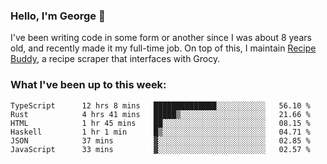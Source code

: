 ### Hello, I'm George 👋

I've been writing code in some form or another since I was about 8 years old, and recently made it my full-time job. On top of this, I maintain [Recipe Buddy](https://github.com/georgegebbett/recipe-buddy), a recipe scraper that interfaces with Grocy.  

<!--
**georgegebbett/georgegebbett** is a ✨ _special_ ✨ repository because its `README.md` (this file) appears on your GitHub profile.

Here are some ideas to get you started:

- 🔭 I’m currently working on ...
- 🌱 I’m currently learning ...
- 👯 I’m looking to collaborate on ...
- 🤔 I’m looking for help with ...
- 💬 Ask me about ...
- 📫 How to reach me: ...
- 😄 Pronouns: ...
- ⚡ Fun fact: ...
-->

### What I've been up to this week:
<!--START_SECTION:waka-->

```text
TypeScript      12 hrs 8 mins   ██████████████░░░░░░░░░░░   56.10 %
Rust            4 hrs 41 mins   █████▒░░░░░░░░░░░░░░░░░░░   21.66 %
HTML            1 hr 45 mins    ██░░░░░░░░░░░░░░░░░░░░░░░   08.15 %
Haskell         1 hr 1 min      █▒░░░░░░░░░░░░░░░░░░░░░░░   04.71 %
JSON            37 mins         ▓░░░░░░░░░░░░░░░░░░░░░░░░   02.85 %
JavaScript      33 mins         ▓░░░░░░░░░░░░░░░░░░░░░░░░   02.57 %
```

<!--END_SECTION:waka-->
